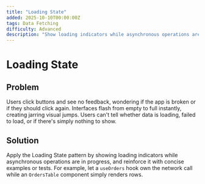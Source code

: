 ```yaml
---
title: "Loading State"
added: 2025-10-10T00:00:00Z
tags: Data Fetching
difficulty: Advanced
description: "Show loading indicators while asynchronous operations are in progress."
---
```

# Loading State

## Problem

Users click buttons and see no feedback, wondering if the app is broken or if they should click again. Interfaces flash from empty to full instantly, creating jarring visual jumps. Users can't tell whether data is loading, failed to load, or if there's simply nothing to show.

## Solution

Apply the Loading State pattern by showing loading indicators while asynchronous operations are in progress, and reinforce it with concise examples or tests. For example, let a `useOrders` hook own the network call while an `OrdersTable` component simply renders rows.
